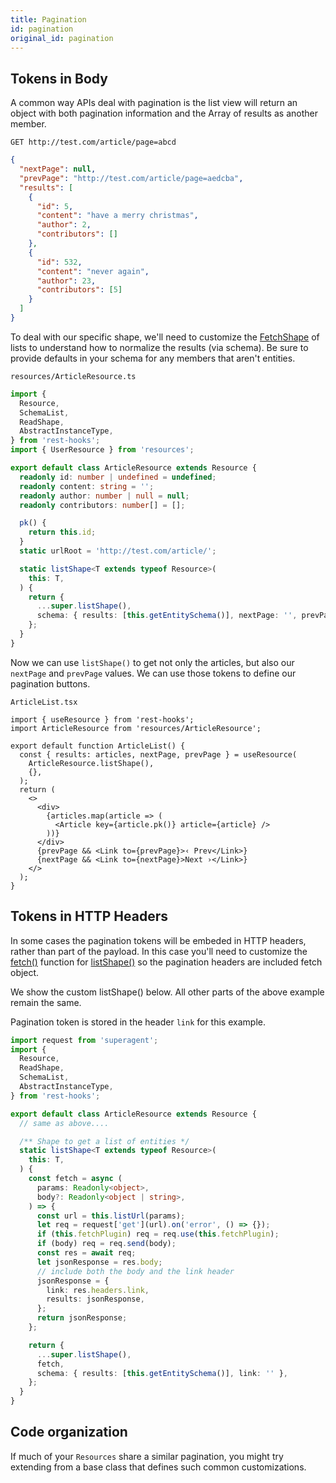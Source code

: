 ```yaml
---
title: Pagination
id: pagination
original_id: pagination
---
```


## Tokens in Body

A common way APIs deal with pagination is the list view will return an object with both pagination information
and the Array of results as another member.

`GET http://test.com/article/page=abcd`

```json
{
  "nextPage": null,
  "prevPage": "http://test.com/article/page=aedcba",
  "results": [
    {
      "id": 5,
      "content": "have a merry christmas",
      "author": 2,
      "contributors": []
    },
    {
      "id": 532,
      "content": "never again",
      "author": 23,
      "contributors": [5]
    }
  ]
}
```

To deal with our specific shape, we'll need to customize the [FetchShape](../api/FetchShape.md) of lists to
understand how to normalize the results (via schema). Be sure to provide defaults in your schema for any members
that aren't entities.

`resources/ArticleResource.ts`

```typescript
import {
  Resource,
  SchemaList,
  ReadShape,
  AbstractInstanceType,
} from 'rest-hooks';
import { UserResource } from 'resources';

export default class ArticleResource extends Resource {
  readonly id: number | undefined = undefined;
  readonly content: string = '';
  readonly author: number | null = null;
  readonly contributors: number[] = [];

  pk() {
    return this.id;
  }
  static urlRoot = 'http://test.com/article/';

  static listShape<T extends typeof Resource>(
    this: T,
  ) {
    return {
      ...super.listShape(),
      schema: { results: [this.getEntitySchema()], nextPage: '', prevPage: '' },
    };
  }
}
```

Now we can use `listShape()` to get not only the articles, but also our `nextPage`
and `prevPage` values. We can use those tokens to define our pagination buttons.

`ArticleList.tsx`

```tsx
import { useResource } from 'rest-hooks';
import ArticleResource from 'resources/ArticleResource';

export default function ArticleList() {
  const { results: articles, nextPage, prevPage } = useResource(
    ArticleResource.listShape(),
    {},
  );
  return (
    <>
      <div>
        {articles.map(article => (
          <Article key={article.pk()} article={article} />
        ))}
      </div>
      {prevPage && <Link to={prevPage}>‹ Prev</Link>}
      {nextPage && <Link to={nextPage}>Next ›</Link>}
    </>
  );
}
```

## Tokens in HTTP Headers

In some cases the pagination tokens will be embeded in HTTP headers, rather than part of the payload. In this
case you'll need to customize the [fetch()](../api/FetchShape#fetchurl-string-body-payload-promise-any) function
for [listShape()](../api/resource#listshape-readshape) so the pagination headers are included fetch object.

We show the custom listShape() below. All other parts of the above example remain the same.

Pagination token is stored in the header `link` for this example.

```typescript
import request from 'superagent';
import {
  Resource,
  ReadShape,
  SchemaList,
  AbstractInstanceType,
} from 'rest-hooks';

export default class ArticleResource extends Resource {
  // same as above....

  /** Shape to get a list of entities */
  static listShape<T extends typeof Resource>(
    this: T,
  ) {
    const fetch = async (
      params: Readonly<object>,
      body?: Readonly<object | string>,
    ) => {
      const url = this.listUrl(params);
      let req = request['get'](url).on('error', () => {});
      if (this.fetchPlugin) req = req.use(this.fetchPlugin);
      if (body) req = req.send(body);
      const res = await req;
      let jsonResponse = res.body;
      // include both the body and the link header
      jsonResponse = {
        link: res.headers.link,
        results: jsonResponse,
      };
      return jsonResponse;
    };

    return {
      ...super.listShape(),
      fetch,
      schema: { results: [this.getEntitySchema()], link: '' },
    };
  }
}
```

## Code organization

If much of your `Resources` share a similar pagination, you might
try extending from a base class that defines such common customizations.

